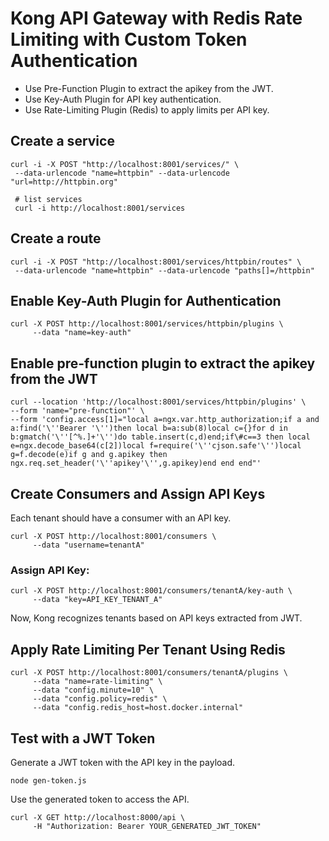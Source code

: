 # Kong API Gateway with Redis Rate Limiting with Custom Token Authentication

* Use Pre-Function Plugin to extract the apikey from the JWT.
* Use Key-Auth Plugin for API key authentication.
* Use Rate-Limiting Plugin (Redis) to apply limits per API key.

##  Create a service
```shell
curl -i -X POST "http://localhost:8001/services/" \
 --data-urlencode "name=httpbin" --data-urlencode "url=http://httpbin.org"
 
 # list services 
 curl -i http://localhost:8001/services
```

## Create a route

```shell
curl -i -X POST "http://localhost:8001/services/httpbin/routes" \
 --data-urlencode "name=httpbin" --data-urlencode "paths[]=/httpbin" 
```

## Enable Key-Auth Plugin for Authentication


```shell
curl -X POST http://localhost:8001/services/httpbin/plugins \
     --data "name=key-auth"
```

## Enable pre-function plugin to extract the apikey from the JWT

```shell
curl --location 'http://localhost:8001/services/httpbin/plugins' \
--form 'name="pre-function"' \
--form 'config.access[1]="local a=ngx.var.http_authorization;if a and a:find('\''Bearer '\'')then local b=a:sub(8)local c={}for d in b:gmatch('\''[^%.]+'\'')do table.insert(c,d)end;if\#c==3 then local e=ngx.decode_base64(c[2])local f=require('\''cjson.safe'\'')local g=f.decode(e)if g and g.apikey then ngx.req.set_header('\''apikey'\'',g.apikey)end end end"'
```


## Create Consumers and Assign API Keys

Each tenant should have a consumer with an API key.

```shell
curl -X POST http://localhost:8001/consumers \
     --data "username=tenantA"
```

### Assign API Key:

```shell
curl -X POST http://localhost:8001/consumers/tenantA/key-auth \
     --data "key=API_KEY_TENANT_A"
```
Now, Kong recognizes tenants based on API keys extracted from JWT.

## Apply Rate Limiting Per Tenant Using Redis

```shell
curl -X POST http://localhost:8001/consumers/tenantA/plugins \
     --data "name=rate-limiting" \
     --data "config.minute=10" \
     --data "config.policy=redis" \
     --data "config.redis_host=host.docker.internal"
```

## Test with a JWT Token

Generate a JWT token with the API key in the payload.

```shell
node gen-token.js
```

Use the generated token to access the API.

```shell
curl -X GET http://localhost:8000/api \
     -H "Authorization: Bearer YOUR_GENERATED_JWT_TOKEN"
```
